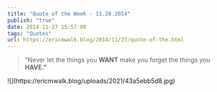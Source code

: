 ```yaml
---
title: "Quote of the Week - 11.28.2014"
publish: "true"
date: 2014-11-27 15:57:00
tags: "Quotes"
url: https://ericmwalk.blog/2014/11/27/quote-of-the.html
---
```


<blockquote>"Never let the things you <strong>WANT</strong> make you forget the things you <strong>HAVE."</strong></blockquote>
![](https://ericmwalk.blog/uploads/2021/43a5ebb5d8.jpg)